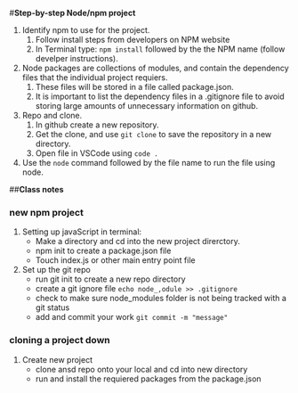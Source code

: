 
 #__Step-by-step Node/npm project__

 
 1. Identify npm to use for the project.
    1. Follow install steps from developers on NPM website
    2. In Terminal type: ```npm install``` followed by the the NPM name (follow develper instructions).
 2. Node packages are collections of modules, and contain the dependency files that the individual project requiers.
    1. These files will be stored in a file called package.json.
    2. It is important to list the dependency files in a .gitignore file to avoid storing large amounts of unnecessary information on github.
 3. Repo and clone.
    1. In github create a new repository.
    2. Get the clone, and use ```git clone``` to save the repository in a new directory.
    3. Open file in VSCode using ```code .```
 4. Use the ```node``` command followed by the file name to run the file using node.


 ##__Class notes__

### new npm project

1. Setting up javaScript in terminal:
    * Make a directory and cd into the new project direrctory.
    * npm init to create a package.json file
    * Touch index.js or other main entry point file
2. Set up the git repo
    * run git init to create a new repo directory
    * create a git ignore file ```echo node_,odule >> .gitignore```
    * check to make sure node_modules folder is not being tracked with a git status
    * add and commit your work ```git commit -m "message"```

### cloning a project down

1. Create new project
    * clone ansd repo onto your local and cd into new directory
    * run and install the requiered packages from the package.json
